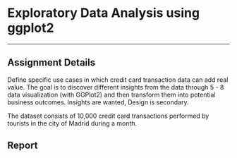 # Exploratory Data Analysis using ggplot2 #




----
## Assignment Details ##

Define specific use cases in which credit card transaction data can add real value. The goal is to discover different insights from the data through 5 - 8 data visualization (with GGPlot2) and then transform them into potential business outcomes. Insights are wanted, Design is secondary.

The dataset consists of 10,000 credit card transactions performed by tourists in the city of Madrid during a month.

## Report ##


